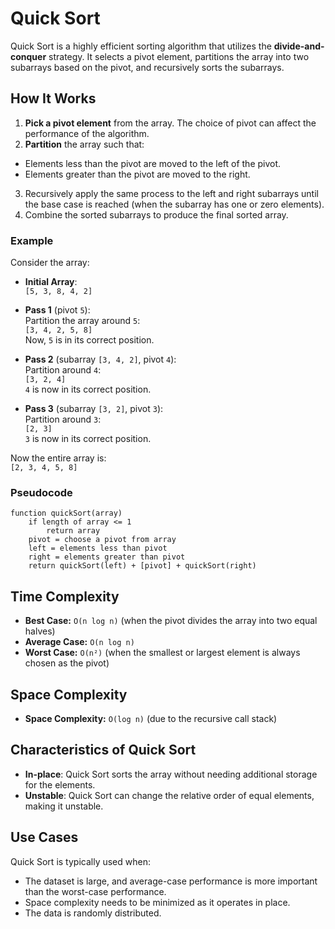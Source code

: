 # Quick Sort

Quick Sort is a highly efficient sorting algorithm that utilizes the **divide-and-conquer** strategy. It selects a pivot element, partitions the array into two subarrays based on the pivot, and recursively sorts the subarrays.

## How It Works

1. **Pick a pivot element** from the array. The choice of pivot can affect the performance of the algorithm.
2. **Partition** the array such that:
  - Elements less than the pivot are moved to the left of the pivot.
  - Elements greater than the pivot are moved to the right.
3. Recursively apply the same process to the left and right subarrays until the base case is reached (when the subarray has one or zero elements).
4. Combine the sorted subarrays to produce the final sorted array.

### Example

Consider the array:

- **Initial Array**:  
  `[5, 3, 8, 4, 2]`

- **Pass 1** (pivot `5`):  
  Partition the array around `5`:  
  `[3, 4, 2, 5, 8]`  
  Now, `5` is in its correct position.

- **Pass 2** (subarray `[3, 4, 2]`, pivot `4`):  
  Partition around `4`:  
  `[3, 2, 4]`  
  `4` is now in its correct position.

- **Pass 3** (subarray `[3, 2]`, pivot `3`):  
  Partition around `3`:  
  `[2, 3]`  
  `3` is now in its correct position.

Now the entire array is:  
`[2, 3, 4, 5, 8]`

### Pseudocode

```text
function quickSort(array)
    if length of array <= 1
        return array
    pivot = choose a pivot from array
    left = elements less than pivot
    right = elements greater than pivot
    return quickSort(left) + [pivot] + quickSort(right)
```

## Time Complexity

- **Best Case:** `O(n log n)` (when the pivot divides the array into two equal halves)
- **Average Case:** `O(n log n)`
- **Worst Case:** `O(n²)` (when the smallest or largest element is always chosen as the pivot)

## Space Complexity

- **Space Complexity:** `O(log n)` (due to the recursive call stack)

## Characteristics of Quick Sort

- **In-place**: Quick Sort sorts the array without needing additional storage for the elements.
- **Unstable**: Quick Sort can change the relative order of equal elements, making it unstable.

## Use Cases

Quick Sort is typically used when:

- The dataset is large, and average-case performance is more important than the worst-case performance.
- Space complexity needs to be minimized as it operates in place.
- The data is randomly distributed.


